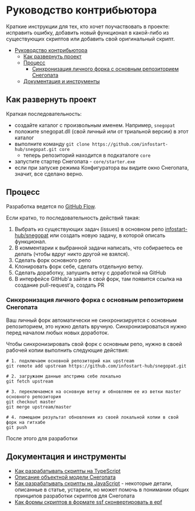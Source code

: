# Руководство контрибьютора

Краткие инструкции для тех, кто хочет поучаствовать в проекте: исправить ошибку, добавить новый функционал в какой-либо из существующих скриптов или добавить свой оригинальный скрипт.

- [Руководство контрибьютора](#руководство-контрибьютора)
  - [Как развернуть проект](#как-развернуть-проект)
  - [Процесс](#процесс)
    - [Синхронизация личного форка с основным репозиторием Снегопата](#синхронизация-личного-форка-с-основным-репозиторием-снегопата)
  - [Документация и инструменты](#документация-и-инструменты)

## Как развернуть проект

Краткая последовательность:

- создайте каталог с произвольным именем. Например, `snegopat`
- положите snegopat.dll (свой личный или от триальной версии) в этот каталог
- выполните команду `git clone https://github.com/infostart-hub/snegopat.git core`
  - теперь репозиторий находится в подкаталоге `core`
- запустите стартер Снегопата - `core/starter.exe`
- если при запуске режима Конфигуратора вы видите окно Снегопата, значит, все сделано верно.

## Процесс

Разработка ведется по [GitHub Flow](https://guides.github.com/introduction/flow/).

Если кратко, то последовательность действий такая:

1. Выбрать из существующих задач (issues) в основном репо [infostart-hub/snegopat](https://github.com/infostart-hub/snegopat/issues/) или создать новую задачу, в которой описать функционал.
2. В комментарии к выбранной задачи написать, что собираетесь ее делать (чтобы вдруг никто другой не взялся).
3. Сделать форк основного репо
4. Клонировать форк себе, сделать отдельную ветку.
5. Сделать доработку, запушить ветку с доработкой на GitHub
6. В интерфейсе GitHub'а зайти в свой форк, там появится ссылка на создание pull-request'а, создать PR

### Синхронизация личного форка с основным репозиторием Снегопата

Ваш личный форк автоматически не синхронизируется с основным репозиторием, это нужно делать вручную.
Синхронизироваться нужно перед началом любых новых доработок.

Чтобы синхронизировать свой форк с основным репо, нужно в своей рабочей копии выполнить следующие действия:

```
# 1. подключаем основной репозиторий как upstream
git remote add upstream https://github.com/infostart-hub/snegopat.git

# 2. загружаем данные апстрима себе локально
git fetch upstream

# 3. переключаемся на основную ветку и обновляем ее из ветки master основного репозитория
git checkout master
git merge upstream/master

# 4. помещаем результат обновления из своей локальной копии в свой форк на гитхабе
git push
```

После этого для разработки

## Документация и инструменты

* [Как разрабатывать скрипты на TypeScript](/docs/10%20develop-start.md)
* [Описание объектной модели Снегопата](/docs/99%20snegapi.md)
* [Как разрабатывать скрипты на JavaScript](https://infostart.ru/1c/articles/116665/) - некоторые детали, описанные в статье, устарели, но может помочь в понимании общих принципов разработки скриптов для Снегопата
* [Как формы скриптов в формате ssf сконвертировать в epf](https://snegopat.ru/forum/viewtopic.php?f=3&t=850)
